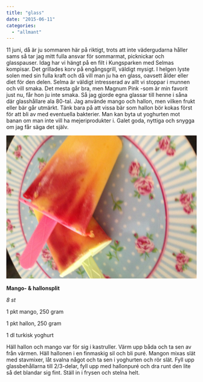 ```yaml
---
title: "glass"
date: "2015-06-11"
categories: 
  - "allmant"
---
```


11 juni, då är ju sommaren här på riktigt, trots att inte vädergudarna håller sams så tar jag mitt fulla ansvar för sommarmat, picknickar och glasspauser. Idag har vi hängt på en filt i Kungsparken med Selmas kompisar. Det grillades korv på engångsgrill, väldigt mysigt. I helgen lyste solen med sin fulla kraft och då vill man ju ha en glass, oavsett ålder eller diet för den delen. Selma är väldigt intresserad av allt vi stoppar i munnen och vill smaka. Det mesta går bra, men Magnum Pink -som är min favorit just nu, får hon ju inte smaka. Så jag gjorde egna glassar till henne i såna där glasshållare ala 80-tal. Jag använde mango och hallon, men vilken frukt eller bär går utmärkt. Tänk bara på att vissa bär som hallon bör kokas först för att bli av med eventuella bakterier. Man kan byta ut yoghurten mot banan om man inte vill ha mejeriprodukter i. Galet goda, nyttiga och snygga om jag får säga det själv.

![IMG_7679](/static/img/IMG_7679-1020x765.jpg)

**Mango- & hallonsplit**

_8 st_

1 pkt mango, 250 gram

1 pkt hallon, 250 gram

1 dl turkisk yoghurt

Häll hallon och mango var för sig i kastruller. Värm upp båda och ta sen av från värmen. Häll hallonen i en finmaskig sil och bli puré. Mangon mixas slät med stavmixer, låt svalna något och ta sen i yoghurten och rör slät. Fyll upp glassbehållarna till 2/3-delar, fyll upp med hallonpuré och dra runt den lite så det blandar sig fint. Ställ in i frysen och stelna helt.
